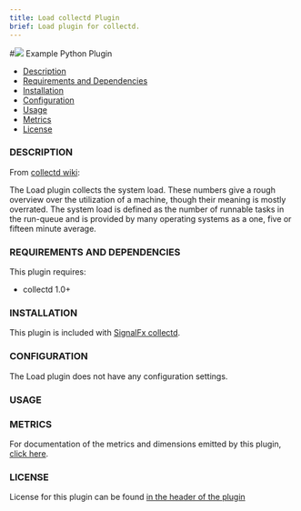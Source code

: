```yaml
---
title: Load collectd Plugin
brief: Load plugin for collectd.
---
```


#![](https://github.com/signalfx/Integrations/blob/master/collectd/img/integrations_collectd.png) Example Python Plugin

- [Description](#description)
- [Requirements and Dependencies](#requirements-and-dependencies)
- [Installation](#installation)
- [Configuration](#configuration)
- [Usage](#usage)
- [Metrics](#metrics)
- [License](#license)

### DESCRIPTION

From [collectd wiki](https://collectd.org/wiki/index.php/Plugin:Load):

The Load plugin collects the system load. These numbers give a rough overview over the utilization of a machine, though their meaning is mostly overrated.
The system load is defined as the number of runnable tasks in the run-queue and is provided by many operating systems as a one, five or fifteen minute average.

### REQUIREMENTS AND DEPENDENCIES

This plugin requires:

- collectd 1.0+

### INSTALLATION

This plugin is included with [SignalFx collectd](https://github.com/signalfx/Integrations/tree/master/collectd).

### CONFIGURATION

The Load plugin does not have any configuration settings.

### USAGE

### METRICS

For documentation of the metrics and dimensions emitted by this plugin, [click here](././docs).

### LICENSE

License for this plugin can be found [in the header of the plugin](https://github.com/signalfx/collectd/blob/master/src/load.c)
